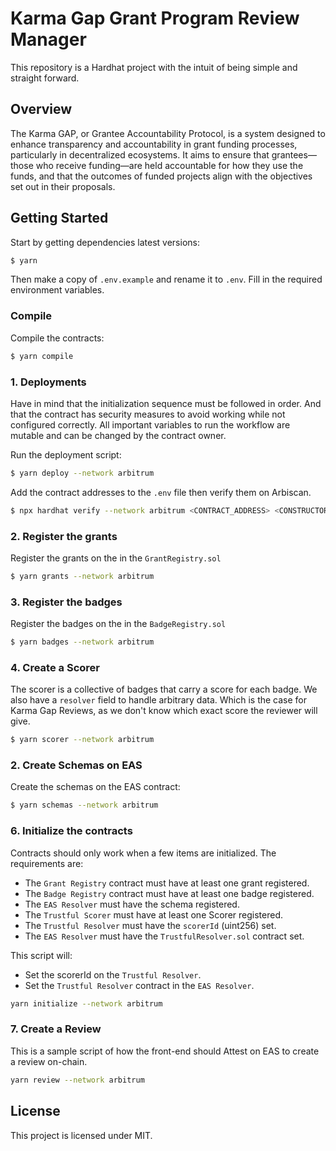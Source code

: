 # Karma Gap Grant Program Review Manager

This repository is a Hardhat project with the intuit of being simple and straight forward.

## Overview

The Karma GAP, or Grantee Accountability Protocol, is a system designed to enhance transparency and
accountability in grant funding processes, particularly in decentralized ecosystems. It aims to
ensure that grantees—those who receive funding—are held accountable for how they use the funds, and
that the outcomes of funded projects align with the objectives set out in their proposals.

## Getting Started

Start by getting dependencies latest versions:

```sh
$ yarn
```

Then make a copy of `.env.example` and rename it to `.env`. Fill in the required environment
variables.

### Compile

Compile the contracts:

```sh
$ yarn compile
```

### 1. Deployments

Have in mind that the initialization sequence must be followed in order. And that the contract has
security measures to avoid working while not configured correctly. All important variables to run
the workflow are mutable and can be changed by the contract owner.

Run the deployment script:

```sh
$ yarn deploy --network arbitrum
```

Add the contract addresses to the `.env` file then verify them on Arbiscan.

```sh
$ npx hardhat verify --network arbitrum <CONTRACT_ADDRESS> <CONSTRUCTOR_ARGS>
```

### 2. Register the grants

Register the grants on the in the `GrantRegistry.sol`

```sh
$ yarn grants --network arbitrum
```

### 3. Register the badges

Register the badges on the in the `BadgeRegistry.sol`

```sh
$ yarn badges --network arbitrum
```

### 4. Create a Scorer

The scorer is a collective of badges that carry a score for each badge. We also have a `resolver`
field to handle arbitrary data. Which is the case for Karma Gap Reviews, as we don't know which
exact score the reviewer will give.

```sh
$ yarn scorer --network arbitrum
```

### 2. Create Schemas on EAS

Create the schemas on the EAS contract:

```sh
$ yarn schemas --network arbitrum
```

### 6. Initialize the contracts

Contracts should only work when a few items are initialized. The requirements are:

- The `Grant Registry` contract must have at least one grant registered.
- The `Badge Registry` contract must have at least one badge registered.
- The `EAS Resolver` must have the schema registered.
- The `Trustful Scorer` must have at least one Scorer registered.
- The `Trustful Resolver` must have the `scorerId` (uint256) set.
- The `EAS Resolver` must have the `TrustfulResolver.sol` contract set.

This script will:

- Set the scorerId on the `Trustful Resolver`.
- Set the `Trustful Resolver` contract in the `EAS Resolver`.

```sh
yarn initialize --network arbitrum
```

### 7. Create a Review

This is a sample script of how the front-end should Attest on EAS to create a review on-chain.

```sh
yarn review --network arbitrum
```

## License

This project is licensed under MIT.

```

```
